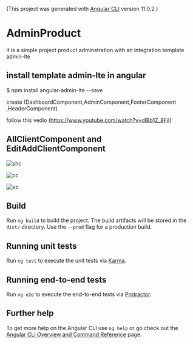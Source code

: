 (This project was generated with [Angular CLI](https://github.com/angular/angular-cli) version 11.0.2.)

# AdminProduct

it is a simple project product adminstration with an integration template admin-lte




## install template  admin-lte in angular 

$ npm install angular-admin-lte --save
 
 create (DashboardComponent,AdminComponent,FooterComponent ,HeaderComponent) 
 
 
 follow this vedio (https://www.youtube.com/watch?v=dlBb1Z_8FiI)

## AllClientComponent and EditAddClientComponent

![shc](https://user-images.githubusercontent.com/61349826/104130907-a6388b00-5373-11eb-9fe5-589fc059bb75.png)

![cc](https://user-images.githubusercontent.com/61349826/104130911-ab95d580-5373-11eb-9d92-80c2c088f1e0.png)

![ec](https://user-images.githubusercontent.com/61349826/104130914-adf82f80-5373-11eb-9f6a-dbff5a7375f4.png)
## Build

Run `ng build` to build the project. The build artifacts will be stored in the `dist/` directory. Use the `--prod` flag for a production build.

## Running unit tests

Run `ng test` to execute the unit tests via [Karma](https://karma-runner.github.io).

## Running end-to-end tests

Run `ng e2e` to execute the end-to-end tests via [Protractor](http://www.protractortest.org/).

## Further help

To get more help on the Angular CLI use `ng help` or go check out the [Angular CLI Overview and Command Reference](https://angular.io/cli) page.
